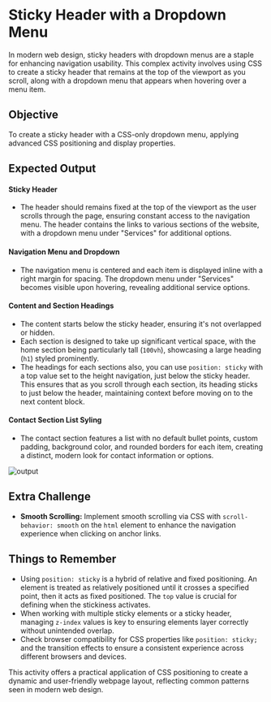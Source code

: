 # Sticky Header with a Dropdown Menu

In modern web design, sticky headers with dropdown menus are a staple for enhancing navigation usability. This complex activity involves using CSS to create a sticky header that remains at the top of the viewport as you scroll, along with a dropdown menu that appears when hovering over a menu item.

## Objective

To create a sticky header with a CSS-only dropdown menu, applying advanced CSS positioning and display properties.

## Expected Output

#### Sticky Header

- The header should remains fixed at the top of the viewport as the user scrolls through the page, ensuring constant access to the navigation menu. The header contains the links to various sections of the website, with a dropdown menu under "Services" for additional options.

#### Navigation Menu and Dropdown

- The navigation menu is centered and each item is displayed inline with a right margin for spacing. The dropdown menu under "Services" becomes visible upon hovering, revealing additional service options.

#### Content and Section Headings

- The content starts below the sticky header, ensuring it's not overlapped or hidden.
- Each section is designed to take up significant vertical space, with the home section being particularly tall (`100vh`), showcasing a large heading (`h1`) styled prominently.
- The headings for each sections also, you can use `position: sticky` with a top value set to the height navigation, just below the sticky header. This ensures that as you scroll through each section, its heading sticks to just below the header, maintaining context before moving on to the next content block.

#### Contact Section List Syling

- The contact section features a list with no default bullet points, custom padding, background color, and rounded borders for each item, creating a distinct, modern look for contact information or options.

![output](https://iili.io/JWEYPgj.gif)

## Extra Challenge

- **Smooth Scrolling:** Implement smooth scrolling via CSS with `scroll-behavior: smooth` on the `html` element to enhance the navigation experience when clicking on anchor links.

## Things to Remember

- Using `position: sticky` is a hybrid of relative and fixed positioning. An element is treated as relatively positioned until it crosses a specified point, then it acts as fixed positioned. The `top` value is crucial for defining when the stickiness activates.
- When working with multiple sticky elements or a sticky header, managing `z-index` values is key to ensuring elements layer correctly without unintended overlap.
- Check browser compatibility for CSS properties like `position: sticky;` and the transition effects to ensure a consistent experience across different browsers and devices.

This activity offers a practical application of CSS positioning to create a dynamic and user-friendly webpage layout, reflecting common patterns seen in modern web design.
